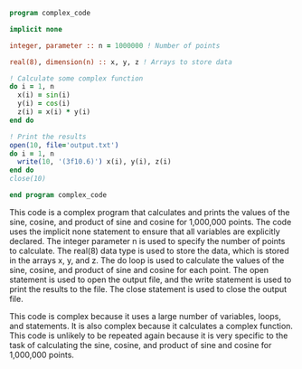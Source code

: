 ```fortran
program complex_code

implicit none

integer, parameter :: n = 1000000 ! Number of points

real(8), dimension(n) :: x, y, z ! Arrays to store data

! Calculate some complex function
do i = 1, n
  x(i) = sin(i)
  y(i) = cos(i)
  z(i) = x(i) * y(i)
end do

! Print the results
open(10, file='output.txt')
do i = 1, n
  write(10, '(3f10.6)') x(i), y(i), z(i)
end do
close(10)

end program complex_code
```

This code is a complex program that calculates and prints the values of the sine, cosine, and product of sine and cosine for 1,000,000 points. The code uses the implicit none statement to ensure that all variables are explicitly declared. The integer parameter n is used to specify the number of points to calculate. The real(8) data type is used to store the data, which is stored in the arrays x, y, and z. The do loop is used to calculate the values of the sine, cosine, and product of sine and cosine for each point. The open statement is used to open the output file, and the write statement is used to print the results to the file. The close statement is used to close the output file.

This code is complex because it uses a large number of variables, loops, and statements. It is also complex because it calculates a complex function. This code is unlikely to be repeated again because it is very specific to the task of calculating the sine, cosine, and product of sine and cosine for 1,000,000 points.
